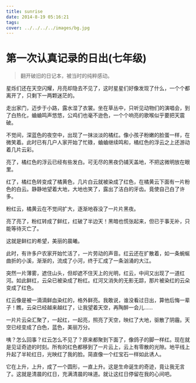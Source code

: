 ```yaml
---
title: sunrise
date: 2014-8-19 05:16:21
tags:
cover: ../../../../images/bg.jpg
---
```


# 第一次认真记录的**日出**(七年级)

> 翻开破旧的日记本，被当时的纯粹感动。

星烁们还在天空闪耀，月亮却隐去不见了，这时星星们好像发现了什么，一个个都离开了，只剩下一两颗迷茫的。

走出家门，迈步于小路，露水湿了衣裳。坐在草丛中，只听见动物们的演唱会，到了白热化，蛐蛐鸣声悠悠，公鸡们也毫不逊色，一个个响亮的歌喉似乎要把天震破。

不觉间，深蓝色的夜空中，出现了一抹淡淡的橘红。像小孩子粉嫩的脸蛋一样，在微笑着。此时已有几户人家开始了忙碌，蛐蛐继续鸣和，橘红色的浮云之上还游动着几片云彩。

亮了，橘红色的浮云已经有些发白。可无尽的黑夜仍铺天盖地，不把这微明放在眼里。

红了，橘红色转变成了橘黄色，几片白云就被染成了红色，在橘黄云下面有一片粉色的白云。静静地望着大地，大地也笑了，露出了洁白的牙齿。竟使自己白了许多。

粉红云，橘黄云在不觉间扩大，逐渐地吞没了一片片黑夜。

亮了亮了，粉红转成了鲜红，红破了半边天！黑暗也慌张起来，但已于事无补，只能等待灭亡了。

这就是鲜红的希望，美丽的晨曦。

此时，有许多户农家开始忙活了，一片劳动的声音。红云还在扩散着，如一条蜿蜒曲折的小溪，渐渐的，流成了小河，终于汇成了一条汹涌的大江。

突然一片薄雾，遮住山头，但却遮不住天上的光明，红云，中间又出现了一道红河。如此鲜红，云朵已被染成了粉红。红河又消失的无影无踪，那片被染红的云朵变成了红色。

红云像是被一滴滴鲜血染红的，格外鲜亮。我敢说，谁没看过日出，算他后悔一辈子！瞧，云朵已经越来越红了，让我望着天空，再陶醉一会儿......

一片片云朵汇聚了，一起红，一起亮，照亮了天空，映红了大地，驱散了阴霾。天空已经变成了白色，蓝色，美丽万分。

咦？怎么回事？红云怎么不见了？原来都聚到下面了，像鸽子的脚一样红。现在就是见证奇迹的时刻。所有的红色都移到了一片云上，云上有零散的光隙。地平线上升起了半轮红日，光映红了我的脸。简直像一个红宝石一样如此诱人。

它在上升，上升，成了一个圆形，一直上升。这是生命诞生的奇迹，竟让我无言了。这就是清晨的红日，充满清晨的味道。就让这红日停留在我的心间吧。

